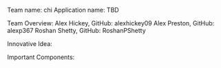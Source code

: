 Team name: chi
Application name: TBD

Team Overview:
Alex Hickey, GitHub: alexhickey09
Alex Preston, GitHub: alexp367
Roshan Shetty, GitHub: RoshanPShetty

Innovative Idea:

Important Components: